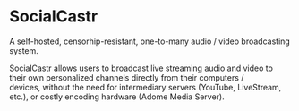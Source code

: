 SocialCastr
===========

A self-hosted, censorhip-resistant, one-to-many audio / video broadcasting system.

SocialCastr allows users to broadcast live streaming audio and video to their own personalized channels directly from their computers / devices, without the need for intermediary servers (YouTube, LiveStream, etc.), or costly encoding hardware (Adome Media Server).
